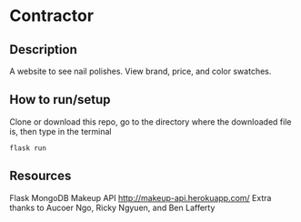 # Contractor

## Description
A website to see nail polishes. View brand, price, and color swatches. 

## How to run/setup
Clone or download this repo, go to the directory where the downloaded file is, then type in the terminal
```
flask run
```

## Resources
Flask
MongoDB
Makeup API http://makeup-api.herokuapp.com/
Extra thanks to Aucoer Ngo, Ricky Ngyuen, and Ben Lafferty
